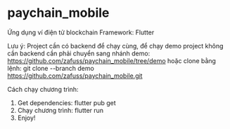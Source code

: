 # paychain_mobile

Ứng dụng ví điện tử blockchain
Framework: Flutter

Lưu ý: Project cần có backend để chạy cùng, để chạy demo project không cần backend cần phải chuyển sang nhánh demo: 
    https://github.com/zafuss/paychain_mobile/tree/demo
hoặc clone bằng lệnh: git clone --branch demo https://github.com/zafuss/paychain_mobile.git

Cách chạy chương trình:

1. Get dependencies: flutter pub get
2. Chạy chương trình: flutter run
3. Enjoy!

